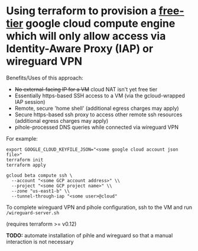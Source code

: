 # Using terraform to provision a [free-tier](https://cloud.google.com/free/docs/gcp-free-tier#always-free-usage-limits) google cloud compute engine which will only allow access via Identity-Aware Proxy (IAP) or wireguard VPN

Benefits/Uses of this approach:

* ~~No external-facing IP for a VM~~ cloud NAT isn't yet free tier
* Essentially https-based SSH access to a VM (via the gcloud-wrapped IAP session)
* Remote, secure 'home shell' (additional egress charges may apply)
* Secure https-based ssh proxy to access other remote ssh resources (additional egress charges may apply)
* pihole-processed DNS queries while connected via wireguard VPN

For example:

```shell
export GOOGLE_CLOUD_KEYFILE_JSON="<some google cloud account json file>"
terraform init
terraform apply

gcloud beta compute ssh \
  --account "<some GCP account address>" \\
  --project "<some GCP project name>" \\
  --zone "us-east1-b" \\
  --tunnel-through-iap "<some user>@cloud"
```

To complete wireguard VPN and pihole configuration, ssh to the VM and run `/wireguard-server.sh`

(requires terraform >= v0.12)

**TODO:** automate installation of pihle and wireguard so that a manual interaction is not necessary